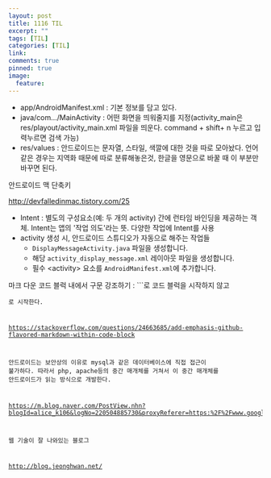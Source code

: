 ```yaml
---
layout: post
title: 1116 TIL
excerpt: ""
tags: [TIL]
categories: [TIL]
link:
comments: true
pinned: true
image:
  feature:
---
```


* app/AndroidManifest.xml : 기본 정보를 담고 있다.
* java/com…/MainActivity : 어떤 화면을 띄워줄지를 지정(activity_main은 res/playout/activity_main.xml 파일을 띄운다. command + shift+  n 누르고 입력누르면 검색 가능)
* res/values : 안드로이드는 문자열, 스타일, 색깔에 대한 것을 따로 모아놨다. 언어같은 경우는 지역화 때문에 따로 분류해놓은것, 한글을 영문으로 바꿀 때 이 부분만 바꾸면 된다.



안드로이드 맥 단축키

<http://devfalledinmac.tistory.com/25>



* Intent : 별도의 구성요소(예: 두 개의 activity) 간에 런타임 바인딩을 제공하는 객체. Intent는 앱의 '작업 의도'라는 뜻. 다양한 작업에 Intent를 사용
* activity 생성 시, 안드로이드 스튜디오가 자동으로 해주는 작업들
  * `DisplayMessageActivity.java` 파일을 생성합니다.
  * 해당 `activity_display_message.xml` 레이아웃 파일을 생성합니다.
  * 필수 \<activity\> 요소를 `AndroidManifest.xml`에 추가합니다.



마크 다운 코드 블럭 내에서 구문 강조하기 : ```로 코드 블럭을 시작하지 않고 <pre><code>로 시작한다.

<https://stackoverflow.com/questions/24663685/add-emphasis-github-flavored-markdown-within-code-block>



안드로이드는 보안상의 이유로 mysql과 같은 데이터베이스에 직접 접근이 불가하다. 따라서 php, apache등의 중간 매개체를 거쳐서 이 중간 매개체를 안드로이드가 읽는 방식으로 개발한다.

<https://m.blog.naver.com/PostView.nhn?blogId=alice_k106&logNo=220504885730&proxyReferer=https:%2F%2Fwww.google.co.kr%2F>

웹 기술이 잘 나와있는 블로그

<http://blog.jeonghwan.net/>

